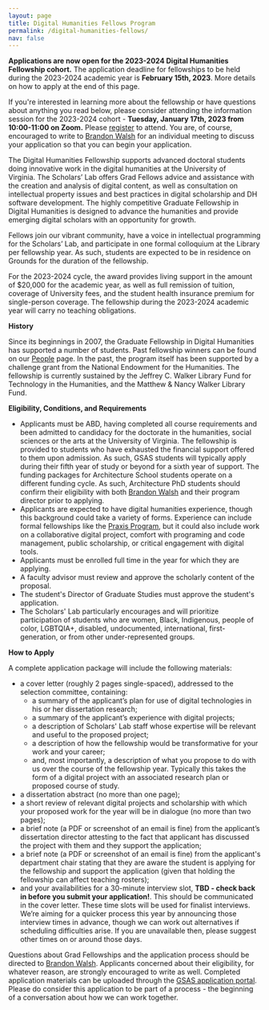 ```yaml
---
layout: page
title: Digital Humanities Fellows Program
permalink: /digital-humanities-fellows/
nav: false
---
```


**Applications are now open for the 2023-2024 Digital Humanities Fellowship cohort.**
The application deadline for fellowships to be held during the 2023-2024 academic year is **February 15th, 2023**. More details on how to apply at the end of this page. 

If you're interested in learning more about the fellowship or have questions about anything you read below, please consider attending the information session for the 2023-2024 cohort - **Tuesday, January 17th, 2023 from 10:00-11:00 on Zoom.** Please [register](https://cal.lib.virginia.edu/calendar/events/slab-dh-fellows-info-session-2023) to attend. You are, of course, encouraged to write to [Brandon Walsh](mailto:bmw9t@virginia.edu) for an individual meeting to discuss your application so that you can begin your application.

The Digital Humanities Fellowship supports advanced doctoral students doing innovative work in the digital humanities at the University of Virginia. The Scholars’ Lab offers Grad Fellows advice and assistance with the creation and analysis of digital content, as well as consultation on intellectual property issues and best practices in digital scholarship and DH software development. The highly competitive Graduate Fellowship in Digital Humanities is designed to advance the humanities and provide emerging digital scholars with an opportunity for growth.

Fellows join our vibrant community, have a voice in intellectual programming for the Scholars’ Lab, and participate in one formal colloquium at the Library per fellowship year. As such, students are expected to be in residence on Grounds for the duration of the fellowship.

For the 2023-2024 cycle, the award provides living support in the amount of $20,000 for the academic year, as well as full remission of tuition, coverage of University fees, and the student health insurance premium for single-person coverage. The fellowship during the 2023-2024 academic year will carry no teaching obligations.

**History**

Since its beginnings in 2007, the Graduate Fellowship in Digital Humanities has supported a number of students. Past fellowship winners can be found on our [People](/people) page. In the past, the program itself has been supported by a challenge grant from the National Endowment for the Humanities. The fellowship is currently sustained by the Jeffrey C. Walker Library Fund for Technology in the Humanities, and the Matthew & Nancy Walker Library Fund.

**Eligibility, Conditions, and Requirements**

* Applicants must be ABD, having completed all course requirements and been admitted to candidacy for the doctorate in the humanities, social sciences or the arts at the University of Virginia. The fellowship is provided to students who have exhausted the financial support offered to them upon admission. As such, GSAS students will typically apply during their 
fifth year of study or beyond for a sixth year of support. The funding packages for Architecture School students operate on a different funding cycle. As such, Architecture PhD students should confirm their eligibility with both [Brandon Walsh](mailto:bmw9t@virginia.edu) and their program director prior to applying.
* Applicants are expected to have digital humanities experience, though this background could take a variety of forms. Experience can include formal fellowships like the [Praxis Program](http://praxis.scholarslab.org/), but it could also include work on a collaborative digital project, comfort with programing and code management, public scholarship, or critical engagement with digital tools.
* Applicants must be enrolled full time in the year for which they are applying.
* A faculty advisor must review and approve the scholarly content of the proposal.
* The student's Director of Graduate Studies must approve the student's application.
* The Scholars' Lab particularly encourages and will prioritize participation of students who are women, Black, Indigenous, people of color, LGBTQIA+, disabled, undocumented, international, first-generation, or from other under-represented groups. 

**How to Apply**

A complete application package will include the following materials:

* a cover letter (roughly 2 pages single-spaced), addressed to the selection committee, containing:
  * a summary of the applicant’s plan for use of digital technologies in his or her dissertation research;
  * a summary of the applicant’s experience with digital projects;
  * a description of Scholars' Lab staff whose expertise will be relevant and useful to the proposed project;
  * a description of how the fellowship would be transformative for your work and your career;
  * and, most importantly, a description of what you propose to do with us over the course of the fellowship year. Typically this takes the form of a digital project with an associated research plan or proposed course of study.
* a dissertation abstract (no more than one page);
* a short review of relevant digital projects and scholarship with which your proposed work for the year will be in dialogue (no more than two pages);
* a brief note (a PDF or screenshot of an email is fine) from the applicant’s dissertation director attesting to the fact that applicant has discussed the project with them and they support the application;
* a brief note (a PDF or screenshot of an email is fine) from the applicant's department chair stating that they are aware the student is applying for the fellowship and support the application (given that holding the fellowship can affect teaching rosters);
* and your availabilities for a 30-minute interview slot, **TBD - check back in before you submit your application!**. This should be communicated in the cover letter. These time slots will be used for finalist interviews. We’re aiming for a quicker process this year by announcing those interview times in advance, though we can work out alternatives if scheduling difficulties arise. If you are unavailable then, please suggest other times on or around those days.

Questions about Grad Fellowships and the application process should be directed to [Brandon Walsh](mailto:bmw9t@virginia.edu). Applicants concerned about their eligibility, for whatever reason, are strongly encouraged to write as well. Completed application materials can be uploaded through the [GSAS application portal](https://virginia.academicworks.com/). Please do consider this application to be part of a process - the beginning of a conversation about how we can work together.

